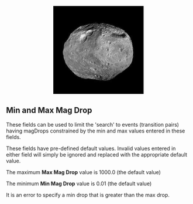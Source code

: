 

<center><img src="Vesta.jpg"></center>

## Min and Max Mag Drop

These fields can be used to limit the 'search' to events (transition pairs) having magDrops constrained by the min and max values entered in these fields.

These fields have pre-defined default values.  Invalid values entered in either field will simply be ignored and replaced with the appropriate default value.

The maximum **Max Mag Drop** value is 1000.0 (the default value)

The minimum **Min Mag Drop** value is 0.01 (the default value)

It is an error to specify a min drop that is greater than the max drop.
